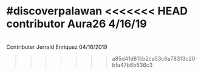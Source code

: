 #discoverpalawan
<<<<<<< HEAD
contributor Aura26 4/16/19
=======
<BR>Contributer Jerrald Enriquez 04/16/2019
>>>>>>> a85d41d815b2ca53c6a78313c20bfa47b6b536c3

